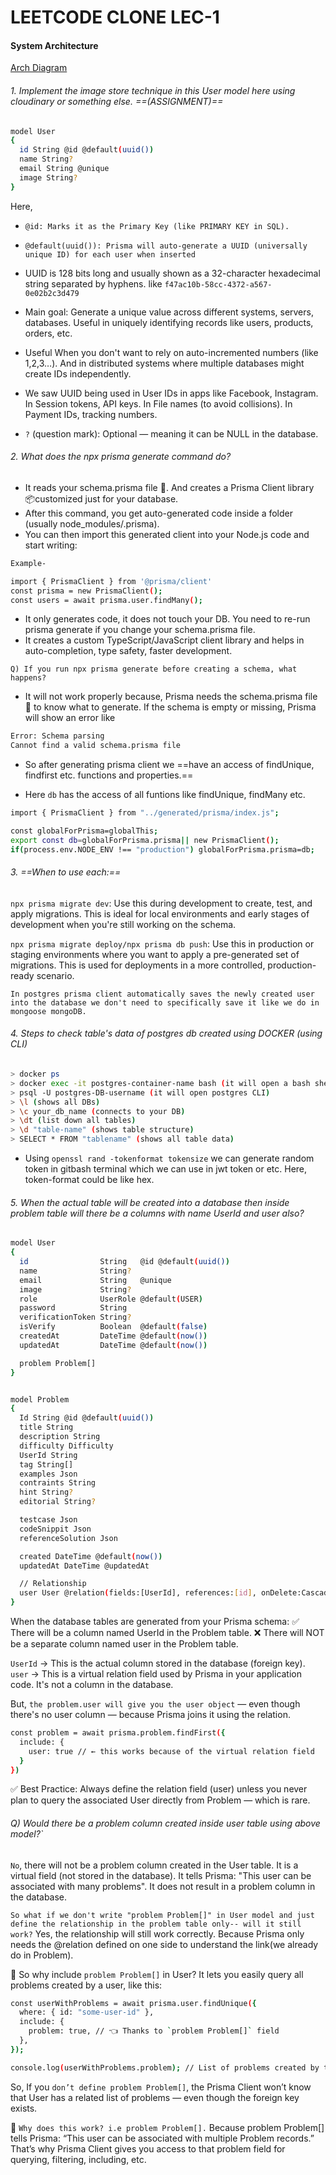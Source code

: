 # LEETCODE CLONE LEC-1

#### System Architecture
[Arch Diagram](./diagram_lyst1745252581414.png)


###### 1. Implement the image store technique in this User model here using cloudinary or something else. ==(ASSIGNMENT)==
```bash
model User 
{
  id String @id @default(uuid())
  name String?
  email String @unique
  image String?
}
```
Here, 
- `@id: Marks it as the Primary Key (like PRIMARY KEY in SQL).`

- `@default(uuid()): Prisma will auto-generate a UUID (universally unique ID) for each user when inserted`
- UUID is 128 bits long and usually shown as a 32-character hexadecimal string separated by hyphens. like `f47ac10b-58cc-4372-a567-0e02b2c3d479`
- Main goal: Generate a unique value across different systems, servers, databases. Useful in uniquely identifying records like users, products, orders, etc.
- Useful When you don't want to rely on auto-incremented numbers (like 1,2,3…). And in distributed systems where multiple databases might create IDs independently.
- We saw UUID being used in User IDs in apps like Facebook, Instagram. In Session tokens, API keys. In File names (to avoid collisions). In Payment IDs, tracking numbers.

- `?` (question mark): Optional — meaning it can be NULL in the database.



###### 2. What does the npx prisma generate command do?
- It reads your schema.prisma file 📜. And creates a Prisma Client library 📦customized just for your database.
- After this command, you get auto-generated code inside a folder (usually node_modules/.prisma).
- You can then import this generated client into your Node.js code and start writing:
```bash
Example-

import { PrismaClient } from '@prisma/client'
const prisma = new PrismaClient();
const users = await prisma.user.findMany();
```
- It only generates code, it does not touch your DB. You need to re-run prisma generate if you change your schema.prisma file.
- It creates a custom TypeScript/JavaScript client library and helps in auto-completion, type safety, faster development.

`Q) If you run npx prisma generate before creating a schema, what happens?`

- It will not work properly because, Prisma needs the schema.prisma file 📜 to know what to generate. If the schema is empty or missing, Prisma will show an error like
```bash
Error: Schema parsing
Cannot find a valid schema.prisma file
```
- So after generating prisma client we ==have an access of findUnique, findfirst etc. functions and properties.==

- Here `db` has the access of all funtions like findUnique, findMany etc.
```bash
import { PrismaClient } from "../generated/prisma/index.js";

const globalForPrisma=globalThis;
export const db=globalForPrisma.prisma|| new PrismaClient();
if(process.env.NODE_ENV !== "production") globalForPrisma.prisma=db;
```

###### 3. ==When to use each:==
`npx prisma migrate dev`: Use this during development to create, test, and apply migrations. This is ideal for local environments and early stages of development when you're still working on the schema.

`npx prisma migrate deploy/npx prisma db push`: Use this in production or staging environments where you want to apply a pre-generated set of migrations. This is used for deployments in a more controlled, production-ready scenario.


`In postgres prisma client automatically saves the newly created user into the database we don't need to specifically save it like we do in mongoose mongoDB.`
 
###### 4. Steps to check table's data of postgres db created using DOCKER (using CLI)
```bash
> docker ps
> docker exec -it postgres-container-name bash (it will open a bash shell into that container)
> psql -U postgres-DB-username (it will open postgres CLI)
> \l (shows all DBs)
> \c your_db_name (connects to your DB)
> \dt (list down all tables)
> \d "table-name" (shows table structure)
> SELECT * FROM "tablename" (shows all table data)
```
- Using `openssl rand -tokenformat tokensize` we can generate random token in gitbash terminal which we can use in jwt token or etc. 
Here, token-format could be like hex.


###### 5. When the actual table will be created into a database then inside problem table will there be a columns with name UserId and user also?

```bash
model User 
{
  id                String   @id @default(uuid())
  name              String?
  email             String   @unique
  image             String?
  role              UserRole @default(USER)
  password          String
  verificationToken String?
  isVerify          Boolean  @default(false)
  createdAt         DateTime @default(now())
  updatedAt         DateTime @default(now())

  problem Problem[]
}


model Problem
{
  Id String @id @default(uuid())
  title String
  description String
  difficulty Difficulty
  UserId String
  tag String[]
  examples Json
  contraints String
  hint String?
  editorial String?

  testcase Json
  codeSnippit Json
  referenceSolution Json

  created DateTime @default(now())
  updatedAt DateTime @updatedAt

  // Relationship
  user User @relation(fields:[UserId], references:[id], onDelete:Cascade)
}

```
When the database tables are generated from your Prisma schema:
✅ There will be a column named UserId in the Problem table.
❌ There will NOT be a separate column named user in the Problem table.

`UserId` → This is the actual column stored in the database (foreign key).
`user` → This is a virtual relation field used by Prisma in your application code. It's not a column in the database.

But, `the problem.user will give you the user object` — even though there's no user column — because Prisma joins it using the relation.
```bash
const problem = await prisma.problem.findFirst({
  include: {
    user: true // ← this works because of the virtual relation field
  }
})
```

✅ Best Practice:
Always define the relation field (user) unless you never plan to query the associated User directly from Problem — which is rare.


###### Q) Would there be a problem column created inside user table using above model?`
`No`, there will not be a problem column created in the User table.
It is a virtual field (not stored in the database). It tells Prisma: "This user can be associated with many problems". It does not result in a problem column in the database.


`So what if we don't write "problem Problem[]" in User model and just define the relationship in the problem table only-- will it still work?`
Yes, the relationship will still work correctly. Because Prisma only needs the @relation defined on one side to understand the link(we already do in Problem).

🧠 So why include `problem Problem[]` in User?
It lets you easily query all problems created by a user, like this:
```bash
const userWithProblems = await prisma.user.findUnique({
  where: { id: "some-user-id" },
  include: {
    problem: true, // 👈 Thanks to `problem Problem[]` field
  },
});

console.log(userWithProblems.problem); // List of problems created by the user

```
So, If you `don’t define problem Problem[]`, the Prisma Client won’t know that User has a related list of problems — even though the foreign key exists.

🧠 `Why does this work? i.e problem Problem[].`
Because problem Problem[] tells Prisma:
“This user can be associated with multiple Problem records.”
That’s why Prisma Client gives you access to that problem field for querying, filtering, including, etc.




